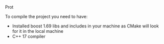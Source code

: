Prot

To compile the project you need to have:
- Installed boost 1.69 libs and includes in your machine as CMake will look for it in the local machine
- C++ 17 compiler

